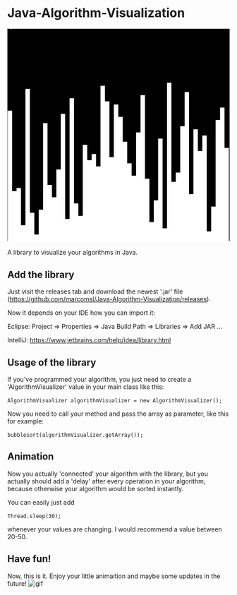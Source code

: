 # Java-Algorithm-Visualization
![GitHub Logo](/assets/icon.png)

A library to visualize your algorithms in Java.

## Add the library
Just visit the releases tab and download the newest '.jar' file (https://github.com/marcomsl/Java-Algorithm-Visualization/releases).

Now it depends on your IDE how you can import it: 

Eclipse: Project => Properties => Java Build Path => Libraries => Add JAR ...

IntelliJ: https://www.jetbrains.com/help/idea/library.html

## Usage of the library
If you've programmed your algorithm, you just need to create a 'AlgorithmVisualizer' value in your main class like this:
```
AlgorithmVisualizer algorithmVisualizer = new AlgorithmVisualizer();
```
Now you need to call your method and pass the array as parameter, like this for example:

```
bubblesort(algorithmVisualizer.getArray());
```

## Animation
Now you actually 'connected' your algorithm with the library, but you actually should add a 'delay' after every operation in your algorithm, because otherwise your algorithm would be sorted instantly.

You can easily just add 
```
Thread.sleep(30);
```
whenever your values are changing. I would recommend a value between 20-50.

## Have fun!
Now, this is it. Enjoy your little animaition and maybe some updates in the future!
![gif](https://media1.giphy.com/media/11AoJkCM1rwqilQIKB/giphy.gif)
